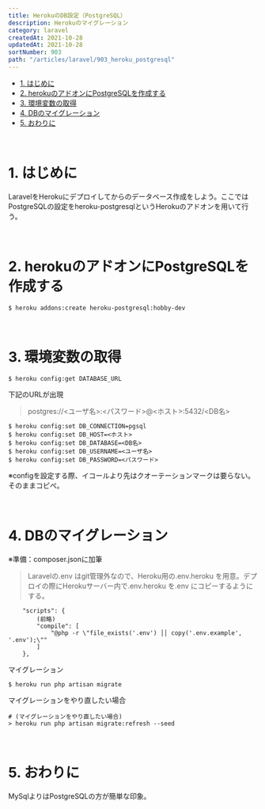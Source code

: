 ```yaml
---
title: HerokuのDB設定（PostgreSQL）
description: Herokuのマイグレーション
category: laravel
createdAt: 2021-10-28
updatedAt: 2021-10-28
sortNumber: 903
path: "/articles/laravel/903_heroku_postgresql"
---
```


<nuxt-content-wrapper>

- [1. はじめに](#1-はじめに)
- [2. herokuのアドオンにPostgreSQLを作成する](#2-herokuのアドオンにpostgresqlを作成する)
- [3. 環境変数の取得](#3-環境変数の取得)
- [4. DBのマイグレーション](#4-dbのマイグレーション)
- [5. おわりに](#5-おわりに)

<br>

# 1. はじめに
LaravelをHerokuにデプロイしてからのデータベース作成をしよう。ここではPostgreSQLの設定をheroku-postgresqlというHerokuのアドオンを用いて行う。

<br>

# 2. herokuのアドオンにPostgreSQLを作成する
```
$ heroku addons:create heroku-postgresql:hobby-dev
```

<br>

# 3. 環境変数の取得
```
$ heroku config:get DATABASE_URL
```
下記のURLが出現
> postgres://<ユーザ名>:<パスワード>@<ホスト>:5432/<DB名>
```
$ heroku config:set DB_CONNECTION=pgsql
$ heroku config:set DB_HOST=<ホスト>
$ heroku config:set DB_DATABASE=<DB名>
$ heroku config:set DB_USERNAME=<ユーザ名>
$ heroku config:set DB_PASSWORD=<パスワード>
```
※configを設定する際、イコールより先はクオーテーションマークは要らない。そのままコピぺ。

<br>

# 4. DBのマイグレーション
※準備：composer.jsonに加筆
> Laravelの.env はgit管理外なので、Heroku用の.env.heroku を用意。デプロイの際にHerokuサーバー内で.env.heroku を.env にコピーするようにする。
```
    "scripts": {
        (前略)
        "compile": [
            "@php -r \"file_exists('.env') ││ copy('.env.example', '.env');\""
        ]
    },
```
マイグレーション
```
$ heroku run php artisan migrate
```

マイグレーションをやり直したい場合
```
# (マイグレーションをやり直したい場合)
> heroku run php artisan migrate:refresh --seed
```

<br>

# 5. おわりに
MySqlよりはPostgreSQLの方が簡単な印象。

</nuxt-content-wrapper>
